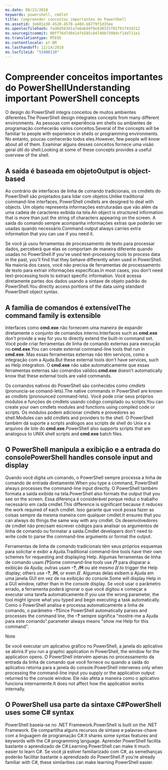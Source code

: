 ```yaml
---
ms.date: 08/23/2018
keywords: powershell, cmdlet
title: Compreender conceitos importantes do PowerShell
ms.assetid: 3e601e38-4520-4578-a48d-b6779f1d35ee
ms.openlocfilehash: fad64563d1a7a6abd4f0e430331f81f91f43d312
ms.sourcegitcommit: 00ff76d7d9414fe585c04740b739b9cf14d711e1
ms.translationtype: MTE95
ms.contentlocale: pt-BR
ms.lasthandoff: 12/14/2018
ms.locfileid: "53400110"
---
```

# <a name="understanding-important-powershell-concepts"></a><span data-ttu-id="3bdff-103">Compreender conceitos importantes do PowerShell</span><span class="sxs-lookup"><span data-stu-id="3bdff-103">Understanding important PowerShell concepts</span></span>

<span data-ttu-id="3bdff-104">O design do PowerShell integra conceitos de muitos ambientes diferentes.</span><span class="sxs-lookup"><span data-stu-id="3bdff-104">The PowerShell design integrates concepts from many different environments.</span></span> <span data-ttu-id="3bdff-105">As pessoas com experiência em shells ou ambientes de programação conhecerão vários conceitos.</span><span class="sxs-lookup"><span data-stu-id="3bdff-105">Several of the concepts will be familiar to people with experience in shells or programming environments.</span></span> <span data-ttu-id="3bdff-106">No entanto, poucas conhecerão todos eles.</span><span class="sxs-lookup"><span data-stu-id="3bdff-106">However, few people will know about all of them.</span></span> <span data-ttu-id="3bdff-107">Examinar alguns desses conceitos fornece uma visão geral útil do shell.</span><span class="sxs-lookup"><span data-stu-id="3bdff-107">Looking at some of these concepts provides a useful overview of the shell.</span></span>

## <a name="output-is-object-based"></a><span data-ttu-id="3bdff-108">A saída é baseada em objeto</span><span class="sxs-lookup"><span data-stu-id="3bdff-108">Output is object-based</span></span>

<span data-ttu-id="3bdff-109">Ao contrário de interfaces de linha de comando tradicionais, os cmdlets do PowerShell são projetados para lidar com objetos.</span><span class="sxs-lookup"><span data-stu-id="3bdff-109">Unlike traditional command-line interfaces, PowerShell cmdlets are designed to deal with objects.</span></span>
<span data-ttu-id="3bdff-110">Um objeto representa informações estruturadas que vão além da uma cadeia de caracteres exibida na tela.</span><span class="sxs-lookup"><span data-stu-id="3bdff-110">An object is structured information that is more than just the string of characters appearing on the screen.</span></span> <span data-ttu-id="3bdff-111">A saída do comando sempre acompanha informações extras que poderão ser usadas quando necessário.</span><span class="sxs-lookup"><span data-stu-id="3bdff-111">Command output always carries extra information that you can use if you need it.</span></span>

<span data-ttu-id="3bdff-112">Se você já usou ferramentas de processamento de texto para processar dados, perceberá que elas se comportam de maneira diferente quando usadas no PowerShell.</span><span class="sxs-lookup"><span data-stu-id="3bdff-112">If you've used text-processing tools to process data in the past, you'll find that they behave differently when used in PowerShell.</span></span> <span data-ttu-id="3bdff-113">Na maioria dos casos, você não precisa de ferramentas de processamento de texto para extrair informações específicas.</span><span class="sxs-lookup"><span data-stu-id="3bdff-113">In most cases, you don't need text-processing tools to extract specific information.</span></span> <span data-ttu-id="3bdff-114">Você acessa diretamente partes dos dados usando a sintaxe de objeto padrão do PowerShell.</span><span class="sxs-lookup"><span data-stu-id="3bdff-114">You directly access portions of the data using standard PowerShell object syntax.</span></span>

## <a name="the-command-family-is-extensible"></a><span data-ttu-id="3bdff-115">A família de comandos é extensível</span><span class="sxs-lookup"><span data-stu-id="3bdff-115">The command family is extensible</span></span>

<span data-ttu-id="3bdff-116">Interfaces como **cmd.exe** não fornecem uma maneira de expandir diretamente o conjunto de comandos interno.</span><span class="sxs-lookup"><span data-stu-id="3bdff-116">Interfaces such as **cmd.exe** don't provide a way for you to directly extend the built-in command set.</span></span> <span data-ttu-id="3bdff-117">Você pode criar ferramentas de linha de comando externas para execução no **cmd.exe**.</span><span class="sxs-lookup"><span data-stu-id="3bdff-117">You can create external command-line tools that run in **cmd.exe**.</span></span> <span data-ttu-id="3bdff-118">Mas essas ferramentas externas não têm serviços, como a integração com a Ajuda.</span><span class="sxs-lookup"><span data-stu-id="3bdff-118">But these external tools don't have services, such as Help integration.</span></span> <span data-ttu-id="3bdff-119">O **cmd.exe** não sabe automaticamente que essas ferramentas externas são comandos válidos.</span><span class="sxs-lookup"><span data-stu-id="3bdff-119">**cmd.exe** doesn't automatically know that these external tools are valid commands.</span></span>

<span data-ttu-id="3bdff-120">Os comandos nativos do PowerShell são conhecidos como *cmdlets* (pronuncia-se comand-lets).</span><span class="sxs-lookup"><span data-stu-id="3bdff-120">The native commands in PowerShell are known as *cmdlets* (pronounced command-lets).</span></span> <span data-ttu-id="3bdff-121">Você pode criar seus próprios módulos e funções de cmdlets usando código compilado ou scripts.</span><span class="sxs-lookup"><span data-stu-id="3bdff-121">You can create your own cmdlets modules and functions using compiled code or scripts.</span></span> <span data-ttu-id="3bdff-122">Os módulos podem adicionar cmdlets e provedores ao shell.</span><span class="sxs-lookup"><span data-stu-id="3bdff-122">Modules can add cmdlets and providers to the shell.</span></span> <span data-ttu-id="3bdff-123">O PowerShell também dá suporte a scripts análogos aos scripts de shell do Unix e a arquivos de lote do **cmd.exe**.</span><span class="sxs-lookup"><span data-stu-id="3bdff-123">PowerShell also supports scripts that are analogous to UNIX shell scripts and **cmd.exe** batch files.</span></span>

## <a name="powershell-handles-console-input-and-display"></a><span data-ttu-id="3bdff-124">O PowerShell manipula a exibição e a entrada do console</span><span class="sxs-lookup"><span data-stu-id="3bdff-124">PowerShell handles console input and display</span></span>

<span data-ttu-id="3bdff-125">Quando você digita um comando, o PowerShell sempre processa a linha de comando de entrada diretamente.</span><span class="sxs-lookup"><span data-stu-id="3bdff-125">When you type a command, PowerShell always processes the command-line input directly.</span></span> <span data-ttu-id="3bdff-126">O PowerShell também formata a saída exibida na tela.</span><span class="sxs-lookup"><span data-stu-id="3bdff-126">PowerShell also formats the output that you see on the screen.</span></span> <span data-ttu-id="3bdff-127">Essa diferença é considerável porque reduz o trabalho necessário em cada cmdlet.</span><span class="sxs-lookup"><span data-stu-id="3bdff-127">This difference is significant because it reduces the work required of each cmdlet.</span></span> <span data-ttu-id="3bdff-128">Isso garante que você possa fazer as coisas sempre da mesma maneira com qualquer cmdlet.</span><span class="sxs-lookup"><span data-stu-id="3bdff-128">It ensures that you can always do things the same way with any cmdlet.</span></span> <span data-ttu-id="3bdff-129">Os desenvolvedores de cmdlet não precisam escrever códigos para analisar os argumentos de linha de comando ou formatar a saída.</span><span class="sxs-lookup"><span data-stu-id="3bdff-129">Cmdlet developers don't need to write code to parse the command-line arguments or format the output.</span></span>

<span data-ttu-id="3bdff-130">Ferramentas de linha de comando tradicionais têm seus próprios esquemas para solicitar e exibir a Ajuda.</span><span class="sxs-lookup"><span data-stu-id="3bdff-130">Traditional command-line tools have their own schemes for requesting and displaying Help.</span></span> <span data-ttu-id="3bdff-131">Algumas ferramentas de linha de comando usam **/?**</span><span class="sxs-lookup"><span data-stu-id="3bdff-131">Some command-line tools use **/?**</span></span> <span data-ttu-id="3bdff-132">para disparar a exibição da Ajuda; outras usam **-?**, **/H** ou até mesmo **//**.</span><span class="sxs-lookup"><span data-stu-id="3bdff-132">to trigger the Help display; others use **-?**, **/H**, or even **//**.</span></span> <span data-ttu-id="3bdff-133">Algumas delas exibem a Ajuda em uma janela GUI em vez de na exibição do console.</span><span class="sxs-lookup"><span data-stu-id="3bdff-133">Some will display Help in a GUI window, rather than in the console display.</span></span> <span data-ttu-id="3bdff-134">Se você usar o parâmetro errado, a ferramenta poderá ignorar o que você digitou e começar a executar uma tarefa automaticamente.</span><span class="sxs-lookup"><span data-stu-id="3bdff-134">If you use the wrong parameter, the tool might ignore what you typed and begin executing a task automatically.</span></span>
<span data-ttu-id="3bdff-135">Como o PowerShell analisa e processa automaticamente a linha de comando, o parâmetro **-?**</span><span class="sxs-lookup"><span data-stu-id="3bdff-135">Since PowerShell automatically parses and processes the command line, the **-?**</span></span> <span data-ttu-id="3bdff-136">sempre significa "mostre-me a Ajuda para este comando".</span><span class="sxs-lookup"><span data-stu-id="3bdff-136">parameter always means "show me Help for this command".</span></span>

> [!NOTE]
> <span data-ttu-id="3bdff-137">Se você executar um aplicativo gráfico no PowerShell, a janela do aplicativo se abrirá.</span><span class="sxs-lookup"><span data-stu-id="3bdff-137">If you run a graphic application in PowerShell, the window for the application opens.</span></span>
> <span data-ttu-id="3bdff-138">O PowerShell intervém apenas no processamento da entrada da linha de comando que você fornece ou quando a saída do aplicativo retorna para a janela do console.</span><span class="sxs-lookup"><span data-stu-id="3bdff-138">PowerShell intervenes only when processing the command-line input you supply or the application output returned to the console window.</span></span> <span data-ttu-id="3bdff-139">Ele não afeta a maneira como o aplicativo funciona internamente.</span><span class="sxs-lookup"><span data-stu-id="3bdff-139">It does not affect how the application works internally.</span></span>

## <a name="powershell-uses-some-c-syntax"></a><span data-ttu-id="3bdff-140">O PowerShell usa parte da sintaxe C#</span><span class="sxs-lookup"><span data-stu-id="3bdff-140">PowerShell uses some C# syntax</span></span>

<span data-ttu-id="3bdff-141">PowerShell baseia-se no .NET Framework.</span><span class="sxs-lookup"><span data-stu-id="3bdff-141">PowerShell is built on the .NET Framework.</span></span> <span data-ttu-id="3bdff-142">Ele compartilha alguns recursos de sintaxe e palavras-chave com a linguagem de programação C#.</span><span class="sxs-lookup"><span data-stu-id="3bdff-142">It shares some syntax features and keywords with the C# programming language.</span></span> <span data-ttu-id="3bdff-143">Aprender PowerShell facilita bastante o aprendizado de C#.</span><span class="sxs-lookup"><span data-stu-id="3bdff-143">Learning PowerShell can make it much easier to learn C#.</span></span> <span data-ttu-id="3bdff-144">Se você já estiver familiarizado com C#, as semelhanças poderão facilitar bastante o aprendizado do PowerShell.</span><span class="sxs-lookup"><span data-stu-id="3bdff-144">If you're already familiar with C#, these similarities can make learning PowerShell easier.</span></span>
